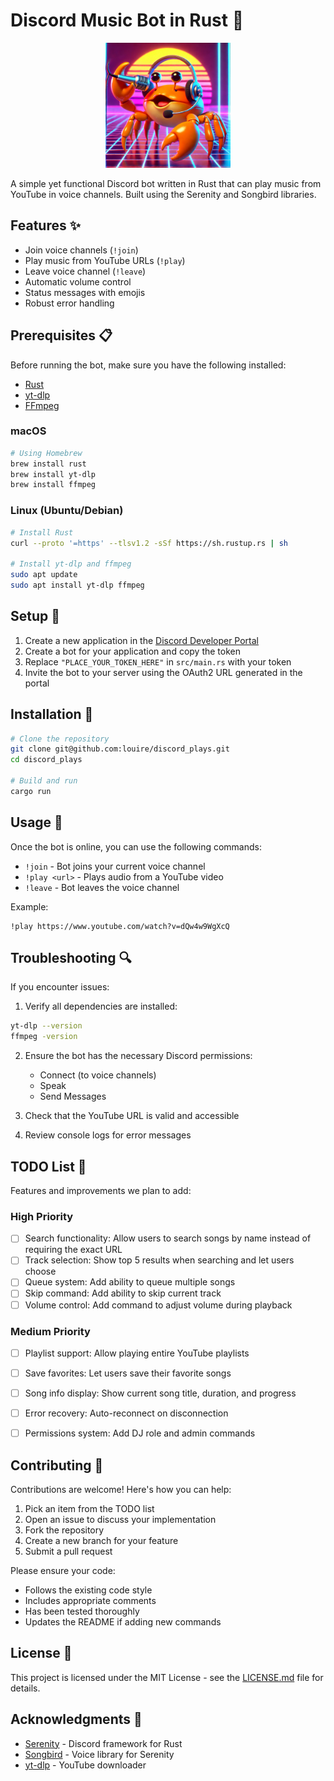 # Discord Music Bot in Rust 🎵

<div align="center">
  <img src="assets/rustyBot.png" alt="Rusty Bot Logo" width="200">
</div>

A simple yet functional Discord bot written in Rust that can play music from YouTube in voice channels. Built using the Serenity and Songbird libraries.

## Features ✨

- Join voice channels (`!join`)
- Play music from YouTube URLs (`!play`)
- Leave voice channel (`!leave`)
- Automatic volume control
- Status messages with emojis
- Robust error handling

## Prerequisites 📋

Before running the bot, make sure you have the following installed:

- [Rust](https://www.rust-lang.org/tools/install)
- [yt-dlp](https://github.com/yt-dlp/yt-dlp#installation)
- [FFmpeg](https://ffmpeg.org/download.html)

### macOS
```bash
# Using Homebrew
brew install rust
brew install yt-dlp
brew install ffmpeg
```

### Linux (Ubuntu/Debian)
```bash
# Install Rust
curl --proto '=https' --tlsv1.2 -sSf https://sh.rustup.rs | sh

# Install yt-dlp and ffmpeg
sudo apt update
sudo apt install yt-dlp ffmpeg
```

## Setup 🔧

1. Create a new application in the [Discord Developer Portal](https://discord.com/developers/applications)
2. Create a bot for your application and copy the token
3. Replace `"PLACE_YOUR_TOKEN_HERE"` in `src/main.rs` with your token
4. Invite the bot to your server using the OAuth2 URL generated in the portal

## Installation 🚀

```bash
# Clone the repository
git clone git@github.com:louire/discord_plays.git
cd discord_plays

# Build and run
cargo run
```

## Usage 📖

Once the bot is online, you can use the following commands:

- `!join` - Bot joins your current voice channel
- `!play <url>` - Plays audio from a YouTube video
- `!leave` - Bot leaves the voice channel

Example:
```
!play https://www.youtube.com/watch?v=dQw4w9WgXcQ
```

## Troubleshooting 🔍

If you encounter issues:

1. Verify all dependencies are installed:
```bash
yt-dlp --version
ffmpeg -version
```

2. Ensure the bot has the necessary Discord permissions:
   - Connect (to voice channels)
   - Speak
   - Send Messages

3. Check that the YouTube URL is valid and accessible

4. Review console logs for error messages

## TODO List 📝

Features and improvements we plan to add:

### High Priority
- [ ] Search functionality: Allow users to search songs by name instead of requiring the exact URL
- [ ] Track selection: Show top 5 results when searching and let users choose
- [ ] Queue system: Add ability to queue multiple songs
- [ ] Skip command: Add ability to skip current track
- [ ] Volume control: Add command to adjust volume during playback

### Medium Priority
- [ ] Playlist support: Allow playing entire YouTube playlists
- [ ] Save favorites: Let users save their favorite songs
- [ ] Song info display: Show current song title, duration, and progress
- [ ] Error recovery: Auto-reconnect on disconnection
- [ ] Permissions system: Add DJ role and admin commands


## Contributing 🤝

Contributions are welcome! Here's how you can help:

1. Pick an item from the TODO list
2. Open an issue to discuss your implementation
3. Fork the repository
4. Create a new branch for your feature
5. Submit a pull request

Please ensure your code:
- Follows the existing code style
- Includes appropriate comments
- Has been tested thoroughly
- Updates the README if adding new commands

## License 📄

This project is licensed under the MIT License - see the [LICENSE.md](LICENSE.md) file for details.

## Acknowledgments 👏

- [Serenity](https://github.com/serenity-rs/serenity) - Discord framework for Rust
- [Songbird](https://github.com/serenity-rs/songbird) - Voice library for Serenity
- [yt-dlp](https://github.com/yt-dlp/yt-dlp) - YouTube downloader